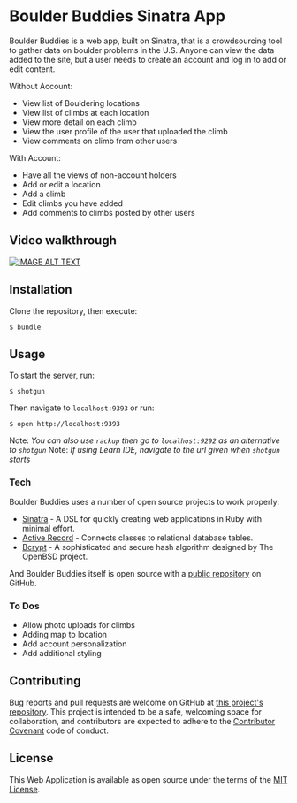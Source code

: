 # Boulder Buddies Sinatra App

Boulder Buddies is a web app, built on Sinatra, that is a crowdsourcing tool to gather data on boulder problems in the U.S. Anyone can view the data added to the site, but a user needs to create an account and log in to add or edit content.

Without Account:
  - View list of Bouldering locations
  - View list of climbs at each location
  - View more detail on each climb
  - View the user profile of the user that uploaded the climb
  - View comments on climb from other users

With Account:
  - Have all the views of non-account holders
  - Add or edit a location
  - Add a climb
  - Edit climbs you have added
  - Add comments to climbs posted by other users

## Video walkthrough
[![IMAGE ALT TEXT](https://img.youtube.com/vi/1Jolb1kO7mQ/0.jpg)](https://youtu.be/1Jolb1kO7mQ "Boulder Buddies")

## Installation
Clone the repository, then execute:
```
$ bundle
```

## Usage

To start the server, run:
```
$ shotgun
```
Then navigate to ```localhost:9393``` or run:
```
$ open http://localhost:9393
```
Note: *You can also use ```rackup``` then go to ```localhost:9292``` as an alternative to ```shotgun```*
Note: *If using Learn IDE, navigate to the url given when ```shotgun``` starts*

### Tech

Boulder Buddies uses a number of open source projects to work properly:
* [Sinatra] - A DSL for quickly creating web applications in Ruby with minimal effort.
* [Active Record] - Connects classes to relational database tables.
* [Bcrypt] - A sophisticated and secure hash algorithm designed by The OpenBSD project.


And Boulder Buddies itself is open source with a [public repository][boulder-buddies]
 on GitHub.


### To Dos

 - Allow photo uploads for climbs
 - Adding map to location
 - Add account personalization
 - Add additional styling

## Contributing

Bug reports and pull requests are welcome on GitHub at [this project's repository][boulder-buddies]. This project is intended to be a safe, welcoming space for collaboration, and contributors are expected to adhere to the [Contributor Covenant](http://contributor-covenant.org) code of conduct.

## License

This Web Application is available as open source under the terms of the [MIT License](http://opensource.org/licenses/MIT).


   [boulder-buddies]: <https://github.com/liahwallace1/boulder-buddies-sinatra-app>
   [bcrypt]: <https://rubygems.org/gems/bcrypt/versions/3.1.11>
   [Active Record]: <https://github.com/rails/rails/tree/master/activerecord>
   [Sinatra]: <https://github.com/sinatra/sinatra>
